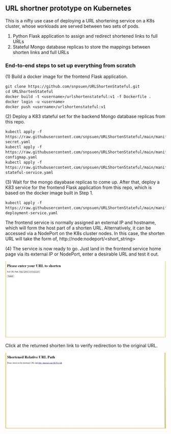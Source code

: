 ## URL shortner prototype on Kubernetes
This is a nifty use case of deploying a URL shortening service on a K8s cluster, whose workloads are served between two sets of pods.
1. Python Flask application to assign and redirect shortened links to full URLs
2. Stateful Mongo database replicas to store the mappings between shorten links and full URLs

### End-to-end steps to set up everything from scratch
(1) Build a docker image for the frontend Flask application.
~~~
git clone https://github.com/snpsuen/URLShortenStateful.git
cd URLShortenStateful
docker build -t <username>/urlshortenstateful:v1 -f Dockerfile .
docker login -u <username>
docker push <username>/urlshortenstateful:v1
~~~

(2) Deploy a K83 stateful set for the backend Mongo database replicas from this repo.
~~~
kubectl apply -f https://raw.githubusercontent.com/snpsuen/URLShortenStateful/main/manifest/mongo-secret.yaml
kubectl apply -f https://raw.githubusercontent.com/snpsuen/URLShortenStateful/main/manifest/mongostate-configmap.yaml
kubectl apply -f https://raw.githubusercontent.com/snpsuen/URLShortenStateful/main/manifest/mongostate-stateful-service.yaml
~~~

(3) Wait for the mongo dayabase replicas to come up. After that, deploy a K83 service for the frontend Flask application from this repo, which is based on the docker image built in Step 1.
~~~
kubectl apply -f https://raw.githubusercontent.com/snpsuen/URLShortenStateful/main/manifest/urlshortenstateful-deployment-service.yaml
~~~
The frontend service is normally assigned an external IP and hostname, which will form the host part of a shorten URL. Alternatively, it can be accessed via a NodePort on the K8s cluster nodes. In this case, the shorten URL will take the form of, http://node:nodeport/<short_string>

(4) The service is now ready to go. Just land in the frontend service home page via its external IP or NodePort, enter a desirable URL and test it out.

![URL shortener input page](urlshortenstateful_screen_cut01.jpg)

Click at the returned shorten link to verify redirection to the original URL.

![URL shortrner output page](urlshortenstateful_screen_cut02.jpg)

